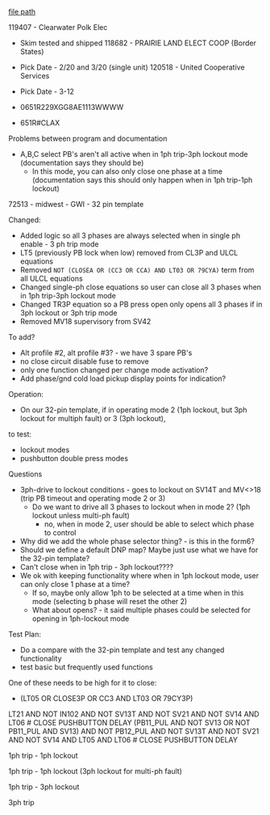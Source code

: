 
[file path](<file:///C:\Users\jnetherton\G&W Electric Co\US-PowerGridAutomation - Documents\_Lazer\Products\FORM 6 EMULATOR>)

119407 - Clearwater Polk Elec
- Skim tested and shipped
118682 - PRAIRIE LAND ELECT COOP (Border States)
- Pick Date - 2/20 and 3/20 (single unit)
120518 - United Cooperative Services
- Pick Date - 3-12

- 0651R229XGG8AE1113WWWW
- 651R#CLAX

Problems between program and documentation
- A,B,C select PB's aren't all active when in 1ph trip-3ph lockout mode (documentation says they should be)
	- In this mode, you can also only close one phase at a time (documentation says this should only happen when in 1ph trip-1ph lockout)

72513 - midwest - GWI - 32 pin template


Changed:
- Added logic so all 3 phases are always selected when in single ph enable - 3 ph trip mode
- LT5 (previously PB lock when low) removed from CL3P and ULCL equations
- Removed `NOT (CLOSEA OR (CC3 OR CCA) AND LT03 OR 79CYA)` term from all ULCL equations
- Changed single-ph close equations so user can close all 3 phases when in 1ph trip-3ph lockout mode
- Changed TR3P equation so a PB press open only opens all 3 phases if in 3ph lockout or 3ph trip mode
- Removed MV18 supervisory from SV42

To add?
- Alt profile #2, alt profile #3? - we have 3 spare PB's
- no close circuit disable fuse to remove
- only one function changed per change mode activation?
- Add phase/gnd cold load pickup display points for indication?


Operation:
- On our 32-pin template, if in operating mode 2 (1ph lockout, but 3ph lockout for multiph fault) or 3 (3ph lockout), 


to test:
- lockout modes
- pushbutton double press modes

Questions
- 3ph-drive to lockout conditions - goes to lockout on SV14T and MV<>18 (trip PB timeout and operating mode 2 or 3)
	- Do we want to drive all 3 phases to lockout when in mode 2? (1ph lockout unless multi-ph fault)
		- no, when in mode 2, user should be able to select which phase to control
- Why did we add the whole phase selector thing? - is this in the form6?
- Should we define a default DNP map? Maybe just use what we have for the 32-pin template?
- Can't close when in 1ph trip - 3ph lockout????
- We ok with keeping functionality where when in 1ph lockout mode, user can only close 1 phase at a time?
	- If so, maybe only allow 1ph to be selected at a time when in this mode (selecting b phase will reset the other 2)
	- What about opens? - it said multiple phases could be selected for opening in 1ph-lockout mode



Test Plan:
- Do a compare with the 32-pin template and test any changed functionality
- test basic but frequently used functions


One of these needs to be high for it to close:
- (LT05 OR CLOSE3P OR CC3 AND LT03 OR 79CY3P) 


LT21 AND NOT IN102 AND NOT SV13T AND NOT SV21 AND NOT SV14 AND LT06 # CLOSE PUSHBUTTON DELAY
(PB11_PUL AND NOT SV13 OR NOT PB11_PUL AND SV13) AND NOT PB12_PUL AND NOT SV13T AND NOT SV21 AND NOT SV14 AND LT05 AND LT06 # CLOSE PUSHBUTTON DELAY


1ph trip - 1ph lockout


1ph trip - 1ph lockout (3ph lockout for multi-ph fault)


1ph trip - 3ph lockout


3ph trip